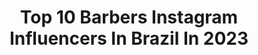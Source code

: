 ---
title: Top 10 Barbers Instagram Influencers In Brazil In 2023
description: >-
  Find top barbers Instagram influencers in Brazil in 2023. Most popular hashtags: #barbers #barbershopconnect #barbershop #barbering.
platform: Instagram
hits: 346
text_top: Analyze the best Instagram influencers on inBeat.
text_bottom: inBeat aggregates 346 Instagram influencers like this in Brazil for you to work with.
profiles:
  - username: "samuelcarvalho_0"
    fullname: >-
      Samuel Carvalho
    bio: >-
      BA ✈️ SP📍 Barber: @barbersmc 💈 Cacheado | LifeStyle | Hairstylist
    location: "Brazil"
    followers: 30460
    engagement: 1355
    commentsToLikes: 0.055735
    id: ck15ra0qg6w9j0i19893dwxy7
    verified: false
    hashtags: "#123sentandochallenge, #tbt"
  - username: "gl3isi"
    fullname: >-
      𝕲𝖑𝖊𝖎𝖘𝖎 𝕬𝖗𝖆𝖚𝖏𝖔
    bio: >-
      sbc - sp / 24y 🏳️‍🌈 parcerias via: direct 📥 seja seu próprio padrão leonina ♌ Beyhive 🐝 @gl3isi_barber💈
    location: "Brazil"
    followers: 38901
    engagement: 1562
    commentsToLikes: 0.036107
    id: ck8t0vrvvtic00j78dhv5q2n8
    verified: false
    hashtags: ""
  - username: "_srlucaslima"
    fullname: >-
      ✂️ L U C A S  L I M A
    bio: >-
      🇧🇷 Brazilian Barber 📝 Parcerias via direct 💍 @juuhmonreal_ 🏆 Revelação Brasil 2018 🇧🇷 🎥 YouTube 👇🏻
    location: "Brazil"
    followers: 53480
    engagement: 830
    commentsToLikes: 0.022032
    id: ck15t5g99gfrt0i192ixk8uyi
    verified: false
    hashtags: ""
  - username: "yummybarber"
    fullname: >-
      Yummy ♠️ Barber
    bio: >-
      HOUSE BARBER 💈✂️ ▪️◾▪️ Atendimento exclusivamente com hora marcada!
    location: "Brazil"
    followers: 15384
    engagement: 906
    commentsToLikes: 0.027061
    id: ck8t3j4x63fk70j78r4d83iea
    verified: false
    hashtags: "#girl, #barberlady, #tattoos, #barberstyle"
  - username: "_paulinhobarber"
    fullname: >-
      Paulo ❌ Marinho
    bio: >-
      🏆 The Best Barber Brasil - Nordeste 📌 Barber in Saudi Arabia 🇸🇦 / 🇧🇷 📌 Técnico @mercadobarbeiro 🔹 Servo de Deus 🎥 Canal no Youtube ⤵️
    location: "Brazil"
    followers: 24321
    engagement: 107
    commentsToLikes: 0.074868
    id: ck5q1ybjyddk70i11gc20znsl
    verified: false
    hashtags: "#corte, #barbeirosbrasil, #baboon, #undercutjn"
  - username: "ggsoaress"
    fullname: >-
      Gabriel Soares
    bio: >-
      💈Barber | Barcelona. • Owner of @gsoaressalon • Founder of @soaresmencare 🎶 TikTok +300k | 🎥 YT +150k: ggsoaress
    location: "Brazil"
    followers: 637308
    engagement: 493
    commentsToLikes: 0.009439
    id: ck5chu0fgrgkm0i11okgs3jdn
    verified: false
    hashtags: "#hairstyle, #beard, #hair, #barber"
  - username: "mateusbarber92"
    fullname: >-
      mateus Rech
    bio: >-
      🏆🏆campeão da batalha de barbers2018 categorias corte e barba 🏆campeão BDB 2019 Sul beleza *instrutor instituto Embeleze
    location: "Brazil"
    followers: 34939
    engagement: 61
    commentsToLikes: 0.063380
    id: ckaoxlon0dsxs0i78kztdbjxj
    verified: false
    hashtags: ""
  - username: "yutintin"
    fullname: >-
      Tin Tin Yu
    bio: >-
      @mansion.yutintin @barber.mansion @noivas.mansion Fundadora Mansión Y.🔱 Empreendedora ⚜️ Influenciadora Digital 📲 Consultora Visagista 👗 Maquiadora 💄
    location: "Brazil"
    followers: 15928
    engagement: 243
    commentsToLikes: 0.063121
    id: ck5hmcvpdlqcn0i11durccbxo
    verified: false
    hashtags: "#jundia, #jundiai, #influencerjundiai, #looktreino"
  - username: "jamesbarber.p.e"
    fullname: >-
      J∆mes R ßruns 👑
    bio: >-
      Professional barber 🇵🇪 📲+51998636569 📩Citas al DM 💇🏾‍♂️Servicio V.I.P 100$ 💈#DARKSTREETBARBERSTUDIO 🖐🏾Especialista en cortes urbanos
    location: "Brazil"
    followers: 10951
    engagement: 425
    commentsToLikes: 0.061402
    id: ck9wf49itn4ye0j78fshqvs4t
    verified: false
    hashtags: "#barbershopflow, #thebarberpost, #grandesbarberos, #thebarberpostperu"
  - username: "max_dossantos"
    fullname: >-
      MAX DOS SANTOS 🇧🇷
    bio: >-
      Brazilian Barber 🇧🇷🇪🇸🇵🇹🇳🇱 SERVO DE DEUS📖 Fundador @barbeariamaxx @barber_maximo @dlmax_ @smallclassbmo Assessoria ⬇️ 21 964963136
    location: "Brazil"
    followers: 140408
    engagement: 183
    commentsToLikes: 0.018170
    id: ck0u26gkuywpr0i19vekqcxqf
    verified: false
    hashtags: "#braids, #nastybarbers, #brasilbarbershopconect, #lovebarber"
---